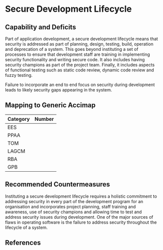 # Secure Development Lifecycle

## Capability and Deficits
Part of application development, a secure development lifecycle means that security is addressed as part of planning, design, testing, build, operation and deprecation of a system. 
This goes beyond instituting a set of processes to ensure that development staff are training in implementing security functionality and writing secure code.  It also includes
having security champions as part of the project team.  Finally, it includes aspects of functional testing such as static code review, dynamic code review and fuzzy testing.

Failure to incorporate an end to end focus on security during development leads to likely security gaps appearing in the system.

## Mapping to Generic Accimap

|Category | Number |
| --- | --- |
|EES     |      |
|PPAA  | |
|TOM   ||
|LAGCM ||
|RBA   ||
|GPB   ||

## Recommended Countermeasures
Instituting a secure development lifecycle requires a holistic commitment to addressing security in every part of the development program for an organisation and incorporates
project planning, staff training and awareness, use of security champions and allowing time to test and address security issues during development.  One of the major sources of
flaws in operating software is the failure to address security throughout the lifecycle of a system.


## References
